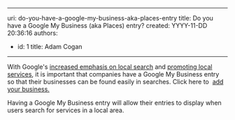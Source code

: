

---
uri: do-you-have-a-google-my-business-aka-places-entry
title: Do you have a Google My Business (aka Places) entry?
created: YYYY-11-DD 20:36:16
authors:
  - id: 1
    title: Adam Cogan
---




<span class='intro'> <p>With Google's&#160;<a href="http&#58;//googleblog.blogspot.com/2010/10/place-search-faster-easier-way-to-find.html" target="_blank">increased emphasis on local search</a>&#160;and&#160;<a href="http&#58;//www.seobook.com/localization" target="_blank">promoting local services</a>,&#160;it is important that companies have a Google My Business entry so that their businesses can be found easily in searches. Click here to&#160; <a href="http&#58;//www.google.com/local/add/businessCenter" target="_blank">add your business.</a>​​​</p> </span>

<p>Having a Google My Business entry will allow their entries to display when users search for services in a local area.</p>


